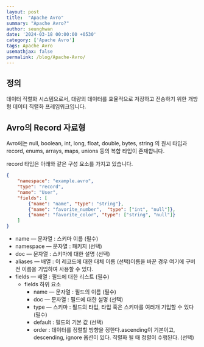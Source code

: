 ```yaml
---
layout: post
title:  "Apache Avro"
summary: "Apache Avro?"
author: seunghwan
date: '2024-03-18 00:00:00 +0530'
category: ['Apache Avro']
tags: Apache Avro
usemathjax: false
permalink: /blog/Apache-Avro/
---
```


## 정의

데이터 직렬화 시스템으로서, 대량의 데이터를 효율적으로 저장하고 전송하기 위한 개방형 데이터 직렬화 프레임워크입니다.

## Avro의 Record 자료형

Avro에는 null, boolean, int, long, float, double, bytes, string 의 원시 타입과 record, enums, arrays, maps, unions 등의 복합 타입이 존재합니다.

record 타입은 아래와 같은 구성 요소를 가지고 있습니다.

```json
{
    "namespace": "example.avro",
    "type": "record",
    "name": "User",
    "fields": [
        {"name": "name", "type": "string"},
        {"name": "favorite_number",  "type": ["int", "null"]},
        {"name": "favorite_color", "type": ["string", "null"]}
    ]
}
```

- name — 문자열 : 스키마 이름 (필수)
- namespace — 문자열 : 패키지 (선택)
- doc — 문자열 : 스키마에 대한 설명 (선택)
- aliases — 배열 : 이 레코드에 대한 대체 이름 (선택)이름을 바꾼 경우 여기에 구버전 이름을 기입하여 사용할 수 있다.
- fields — 배열 : 필드에 대한 리스트 (필수)
    - fields 하위 요소
        - name — 문자열 : 필드의 이름 (필수)
        - doc — 문자열 : 필드에 대한 설명 (선택)
        - type — 스키마 : 필드의 타입, 타입 혹은 스키마를 여러개 기입할 수 있다 (필수)
        - default : 필드의 기본 값 (선택)
        - order : 데이터를 정렬할 방향을 정한다.ascending이 기본이고, descending, ignore 옵션이 있다. 직렬화 될 때 정렬이 수행된다. (선택)
